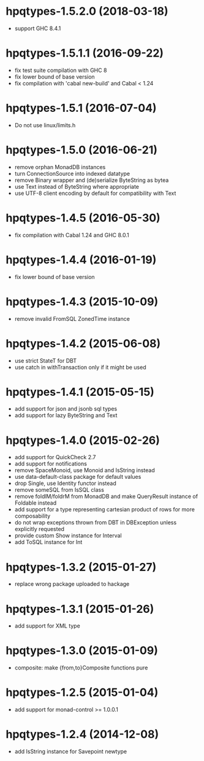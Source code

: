 # hpqtypes-1.5.2.0 (2018-03-18)
* support GHC 8.4.1

# hpqtypes-1.5.1.1 (2016-09-22)
* fix test suite compilation with GHC 8
* fix lower bound of base version
* fix compilation with 'cabal new-build' and Cabal < 1.24

# hpqtypes-1.5.1 (2016-07-04)
* Do not use linux/limits.h

# hpqtypes-1.5.0 (2016-06-21)
* remove orphan MonadDB instances
* turn ConnectionSource into indexed datatype
* remove Binary wrapper and (de)serialize ByteString as bytea
* use Text instead of ByteString where appropriate
* use UTF-8 client encoding by default for compatibility with Text

# hpqtypes-1.4.5 (2016-05-30)
* fix compilation with Cabal 1.24 and GHC 8.0.1

# hpqtypes-1.4.4 (2016-01-19)
* fix lower bound of base version

# hpqtypes-1.4.3 (2015-10-09)
* remove invalid FromSQL ZonedTime instance

# hpqtypes-1.4.2 (2015-06-08)
* use strict StateT for DBT
* use catch in withTransaction only if it might be used

# hpqtypes-1.4.1 (2015-05-15)
* add support for json and jsonb sql types
* add support for lazy ByteString and Text

# hpqtypes-1.4.0 (2015-02-26)
* add support for QuickCheck 2.7
* add support for notifications
* remove SpaceMonoid, use Monoid and IsString instead
* use data-default-class package for default values
* drop Single, use Identity functor instead
* remove someSQL from IsSQL class
* remove foldlM/foldrM from MonadDB and make QueryResult instance of Foldable instead
* add support for a type representing cartesian product of rows for more composability
* do not wrap exceptions thrown from DBT in DBException unless explicitly requested
* provide custom Show instance for Interval
* add ToSQL instance for Int

# hpqtypes-1.3.2 (2015-01-27)
* replace wrong package uploaded to hackage

# hpqtypes-1.3.1 (2015-01-26)
* add support for XML type

# hpqtypes-1.3.0 (2015-01-09)
* composite: make {from,to}Composite functions pure

# hpqtypes-1.2.5 (2015-01-04)
* add support for monad-control >= 1.0.0.1

# hpqtypes-1.2.4 (2014-12-08)
* add IsString instance for Savepoint newtype
